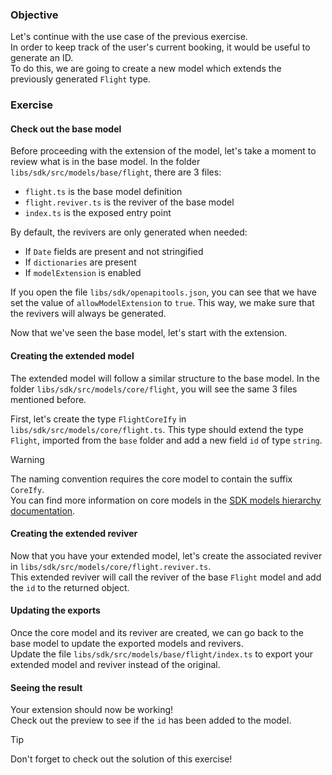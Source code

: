 ### <span class="fa-bullseye-arrow"></span> Objective
Let's continue with the use case of the previous exercise.\
In order to keep track of the user's current booking, it would be useful to generate an ID.\
To do this, we are going to create a new model which extends the previously generated `Flight` type.

### <span class="fa-dumbbell"></span> Exercise

#### Check out the base model
Before proceeding with the extension of the model, let's take a moment to review what is in the base model.
In the folder `libs/sdk/src/models/base/flight`, there are 3 files:
- `flight.ts` is the base model definition
- `flight.reviver.ts` is the reviver of the base model
- `index.ts` is the exposed entry point

By default, the revivers are only generated when needed:
- If `Date` fields are present and not stringified
- If `dictionaries` are present
- If `modelExtension` is enabled

If you open the file `libs/sdk/openapitools.json`, you can see that we have set the value of `allowModelExtension` to `true`.
This way, we make sure that the revivers will always be generated.

Now that we've seen the base model, let's start with the extension.

#### Creating the extended model
The extended model will follow a similar structure to the base model.
In the folder `libs/sdk/src/models/core/flight`, you will see the same 3 files mentioned before.

First, let's create the type `FlightCoreIfy` in `libs/sdk/src/models/core/flight.ts`.
This type should extend the type `Flight`, imported from the `base` folder and add a new field `id` of type `string`.

> [!WARNING]
> The naming convention requires the core model to contain the suffix `CoreIfy`.\
> You can find more information on core models in the
> <a href="https://github.com/AmadeusITGroup/otter/blob/main/docs/api-sdk/SDK_MODELS_HIERARCHY.md" target="_blank">SDK models hierarchy documentation</a>.

#### Creating the extended reviver
Now that you have your extended model, let's create the associated reviver in `libs/sdk/src/models/core/flight.reviver.ts`.\
This extended reviver will call the reviver of the base `Flight` model and add the `id` to the returned object.

#### Updating the exports
Once the core model and its reviver are created, we can go back to the base model to update the exported models and revivers.\
Update the file `libs/sdk/src/models/base/flight/index.ts` to export your extended model and reviver instead of the original.

#### Seeing the result
Your extension should now be working!\
Check out the preview to see if the `id` has been added to the model.

> [!TIP]
> Don't forget to check out the solution of this exercise!

